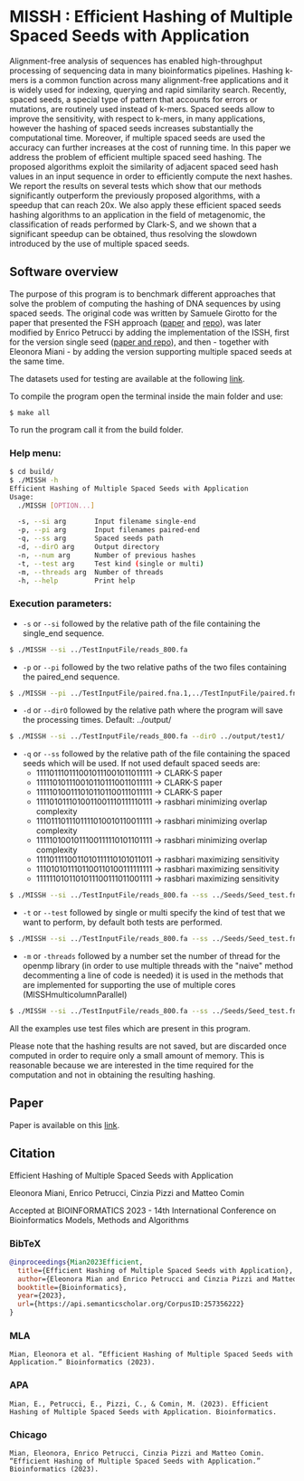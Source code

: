 # MISSH : Efficient Hashing of Multiple Spaced Seeds with Application

Alignment-free analysis of sequences has enabled high-throughput processing of sequencing data in many bioinformatics pipelines. 
Hashing k-mers is a common function across many alignment-free applications and it is widely used for indexing, querying and rapid similarity search. Recently, spaced seeds, a special type of pattern that accounts for errors or mutations, are routinely used instead of k-mers. Spaced seeds allow to improve the sensitivity, with respect to k-mers, in many applications, however the hashing of spaced seeds increases substantially the computational time. Moreover, if multiple spaced seeds are used the accuracy can further increases at the cost of running time. 
In this paper we address the problem of efficient multiple spaced seed hashing. The proposed algorithms exploit the similarity of adjacent spaced seed hash values in an input sequence in order to efficiently compute the next hashes. 
We report the results on several tests which show that our methods
significantly outperform the previously proposed algorithms, with a speedup that can reach 20x. 
We also apply these efficient spaced seeds hashing algorithms to an application in the field of metagenomic, the classification of reads performed by Clark-S, and we shown that a significant speedup can be obtained, thus resolving the slowdown introduced by the use of multiple spaced seeds.



## Software overview
The purpose of this program is to benchmark different approaches that solve the problem of computing the hashing of DNA sequences by using spaced seeds.
The original code was written by Samuele Girotto for the paper that presented the FSH approach ([paper](http://www.dei.unipd.it/~ciompin/main/fsh.html) and [repo](https://bitbucket.org/samu661/fsh/src/master/)), was later modified by Enrico Petrucci by adding the implementation of the ISSH, first for the version single seed ([paper and repo](http://www.dei.unipd.it/~ciompin/main/issh.html)), and then -
together with Eleonora Miani - by adding the version supporting multiple spaced seeds at the same time.

The datasets used for testing are available at the following [link](https://bitbucket.org/samu661/metaprob/src/master/).


To compile the program open the terminal inside the main folder and use:

```shell
$ make all
```

To run the program call it from the build folder.


### Help menu:
```sh
$ cd build/
$ ./MISSH -h
Efficient Hashing of Multiple Spaced Seeds with Application
Usage:
  ./MISSH [OPTION...]

  -s, --si arg       Input filename single-end
  -p, --pi arg       Input filenames paired-end
  -q, --ss arg       Spaced seeds path
  -d, --dirO arg     Output directory
  -n, --num arg      Number of previous hashes
  -t, --test arg     Test kind (single or multi)
  -m, --threads arg  Number of threads
  -h, --help         Print help
```


### Execution parameters:
- `-s` or `--si` followed by the relative path of the file containing the single_end sequence.
```sh    
$ ./MISSH --si ../TestInputFile/reads_800.fa
```
    
- `-p` or `--pi` followed by the two relative paths of the two files containing the paired_end sequence.
 
```sh   
$ ./MISSH --pi ../TestInputFile/paired.fna.1,../TestInputFile/paired.fna.2
```
    
- `-d` or `--dirO` followed by the relative path where the program will save the processing times. Default: ../output/
    
```sh   
$ ./MISSH --si ../TestInputFile/reads_800.fa --dirO ../output/test1/
```
    
- `-q` or `--ss` followed by the relative path of the file containing the spaced seeds which will be used.
  If not used default spaced seeds are:
  - 1111011101110010111001011011111 -> CLARK-S paper
  - 1111101011100101101110011011111 -> CLARK-S paper
  - 1111101001110101101100111011111 -> CLARK-S paper
  - 1111010111010011001110111110111 -> rasbhari minimizing overlap complexity
  - 1110111011101111010010110011111 -> rasbhari minimizing overlap complexity
  - 1111101001011100111110101101111 -> rasbhari minimizing overlap complexity
  - 1111011110011010111110101011011 -> rasbhari maximizing sensitivity
  - 1110101011101100110100111111111 -> rasbhari maximizing sensitivity
  - 1111110101101011100111011001111 -> rasbhari maximizing sensitivity 
    
```sh   
$ ./MISSH --si ../TestInputFile/reads_800.fa --ss ../Seeds/Seed_test.fna
```
- `-t` or `--test` followed by single or multi specify the kind of test that we want to perform, by default both tests are performed.
    
```sh   
$ ./MISSH --si ../TestInputFile/reads_800.fa --ss ../Seeds/Seed_test.fna --test multi
```
- `-m` or `-threads` followed by a number set the number of thread for the openmp library (in order to use multiple threads with the "naive" method decommenting a line of code is needed) it is used in the methods that are implemented for supporting the use of multiple cores (MISSHmulticolumnParallel) 

```sh   
$ ./MISSH --si ../TestInputFile/reads_800.fa --ss ../Seeds/Seed_test.fna --test multi --threads 4
```

All the examples use test files which are present in this program.

Please note that the hashing results are not saved, but are discarded once computed in order to require only a small amount of memory. This is reasonable because we are interested in the time required for the computation and not in obtaining the resulting hashing.


## Paper
Paper is available on this [link](https://api.semanticscholar.org/CorpusID:257356222).


## Citation
Efficient Hashing of Multiple Spaced Seeds with Application

Eleonora Miani, Enrico Petrucci, Cinzia Pizzi and Matteo Comin

Accepted at BIOINFORMATICS 2023 - 14th International Conference on Bioinformatics Models, Methods and Algorithms

### BibTeX
```BibTeX
@inproceedings{Mian2023Efficient,
  title={Efficient Hashing of Multiple Spaced Seeds with Application},
  author={Eleonora Mian and Enrico Petrucci and Cinzia Pizzi and Matteo Comin},
  booktitle={Bioinformatics},
  year={2023},
  url={https://api.semanticscholar.org/CorpusID:257356222}
}
```

### MLA
```MLA
Mian, Eleonora et al. “Efficient Hashing of Multiple Spaced Seeds with Application.” Bioinformatics (2023).
```

### APA
```APA
Mian, E., Petrucci, E., Pizzi, C., & Comin, M. (2023). Efficient Hashing of Multiple Spaced Seeds with Application. Bioinformatics.
```

### Chicago
```Chicago
Mian, Eleonora, Enrico Petrucci, Cinzia Pizzi and Matteo Comin. “Efficient Hashing of Multiple Spaced Seeds with Application.” Bioinformatics (2023).
```
